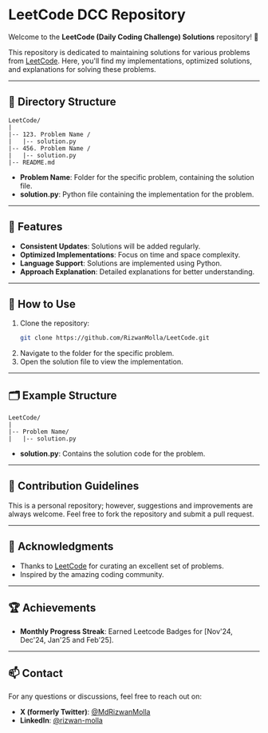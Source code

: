 # LeetCode DCC Repository

Welcome to the **LeetCode (Daily Coding Challenge) Solutions** repository! 🚀  

This repository is dedicated to maintaining solutions for various problems from [LeetCode](https://leetcode.com/). Here, you'll find my implementations, optimized solutions, and explanations for solving these problems.  

---

## 📂 Directory Structure

```
LeetCode/
|
|-- 123. Problem Name /
|   |-- solution.py
|-- 456. Problem Name /
|   |-- solution.py
|-- README.md
```

- **Problem Name**: Folder for the specific problem, containing the solution file.
- **solution.py**: Python file containing the implementation for the problem.

---

## 🚀 Features

- **Consistent Updates**: Solutions will be added regularly.
- **Optimized Implementations**: Focus on time and space complexity.
- **Language Support**: Solutions are implemented using Python.
- **Approach Explanation**: Detailed explanations for better understanding.

---

## 🔧 How to Use

1. Clone the repository:
    ```bash
    git clone https://github.com/RizwanMolla/LeetCode.git
    ```
2. Navigate to the folder for the specific problem.
3. Open the solution file to view the implementation.

---

## 🗂️ Example Structure

```
LeetCode/
|
|-- Problem Name/
|   |-- solution.py
```

- **solution.py**: Contains the solution code for the problem.

---

## 📝 Contribution Guidelines

This is a personal repository; however, suggestions and improvements are always welcome. Feel free to fork the repository and submit a pull request.

---

## 🌟 Acknowledgments

- Thanks to [LeetCode](https://leetcode.com/) for curating an excellent set of problems.
- Inspired by the amazing coding community.

---

## 🏆 Achievements

- **Monthly Progress Streak**: Earned Leetcode Badges for [Nov'24, Dec'24, Jan'25 and Feb'25].
  
---

## 📫 Contact  

For any questions or discussions, feel free to reach out on:  
- **X (formerly Twitter)**: [@MdRizwanMolla](https://x.com/MdRizwanMolla)  
- **LinkedIn**: [@rizwan-molla](https://www.linkedin.com/in/rizwan-molla/)  
